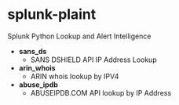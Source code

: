 # splunk-plaint
Splunk Python Lookup and Alert Intelligence


* **sans_ds**
  * SANS DSHIELD API IP Address Lookup
* **arin_whois**
  * ARIN whois lookup by IPV4
* **abuse_ipdb**
  * ABUSEIPDB.COM API lookup by IP Address
  
